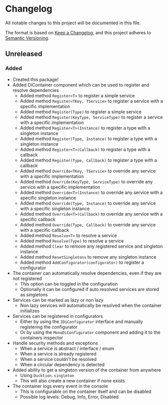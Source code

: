 ﻿# Changelog

All notable changes to this project will be documented in this file.

The format is based on [Keep a Changelog](https://keepachangelog.com/en/1.0.0/),
and this project adheres to [Semantic Versioning](https://semver.org/spec/v2.0.0.html).

## Unreleased
### Added
- Created this package!
- Added DiContainer component which can be used to register and resolve dependencies
  - Added method `Register<T>` to register a simple service
  - Added method `Register<TKey, TService>` to register a service with a specific implementation
  - Added method `Register(Type)` to register a simple service
  - Added method `Register(KeyType, ServiceType)` to register a service with a specific implementation
  - Added method `Register<T>(Instance)` to register a type with a singleton instance
  - Added method `Register(Type, Instance)` to register a type with a singleton instance
  - Added method `Register<T>(Callback)` to register a type with a callback
  - Added method `Register(Type, Callback)` to register a type with a callback
  - Added method `Override<TKey, TService>` to override any service with a specific implementation
  - Added method `Override(KeyType, ServiceType)` to override any service with a specific implementation
  - Added method `Override<T>(Instance)` to override any service with a specific singleton instance
  - Added method `Override(Type, Instance)` to override any service with a specific singleton instance
  - Added method `Override<T>(Callback)` to override any service with a specific callback
  - Added method `Override(Type, Callback)` to override any service with a specific callback
  - Added method `Resolve<T>` to resolve a service
  - Added method `Resolve(Type)` to resolve a service
  - Added method `Clear` to remove any registered service and singleton instance
  - Added method `ResetSingletons` to remove any singleton instance
  - Added method `AddConfigurator(configurator)` to register a configurator
- The container can automatically resolve dependencies, even if they are not registered
  - This option can be toggled in the configuration
  - Optionally it can be configured if auto resolved services are stored as singletons
- Services can be marked as lazy or non lazy
  - Non lazy services will automatically be resolved when the container initializes
- Services can be registered in configurators
  - Either by using the `IDiConfigurator` interface and manually registering the configurator
  - Or by using the `MonoDiConfigurator` component and adding it to the containers inspector
- Handle security methods and exceptions
  - When a service is abstract / interface / enum
  - When a service is already registered
  - When a service couldn't be resolved
  - When a circular dependency is detected
- Added ability to get a singleton version of the container from anywhere
  - Using `Ducktion.singleton`
  - This will also create a new container if none exists
- The container logs every event in the console
  - This is configurable on the container itself and can be disabled
  - Possible log levels: Debug, Info, Error, Disabled
